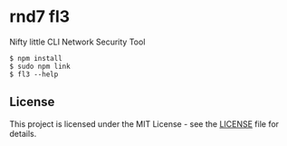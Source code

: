 # rnd7 fl3
Nifty little CLI Network Security Tool

```
$ npm install
$ sudo npm link
$ fl3 --help
```

## License
This project is licensed under the MIT License - see the [LICENSE](LICENSE) file for details.
